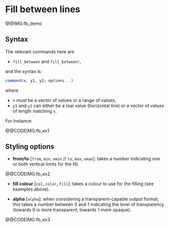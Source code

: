 # Fill between lines

@@IMG:fb_demo

## Syntax

The relevant commands here are

- `fill_between` and `fill_between!`,

and the syntax is:

```julia
command(x, y1, y2; options...)
```

where

* `x` must be a vector of values or a range of values,
* `y1` and `y2` can either be a real value (horizontal line) or a vector of values of length matching `x`.

For instance:

@@CODEIMG:fb_ex1

## Styling options

* **from/to** [`from`, `min`, `xmin` // `to`, `max`, `xmax`]: takes a number indicating one or both vertical limits for the fill.

@@CODEIMG:fb_ex2

* **fill colour** [`col`, `color`, `fill`]: takes a colour to use for the filling (see examples above).

* **alpha** [`alpha`]: when considering a transparent-capable output format, this takes a number between 0 and 1 indicating the level of transparency (towards 0 is more transparent, towards 1 more opaque).

@@CODEIMG:fb_ex3
